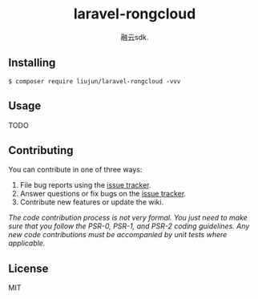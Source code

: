 <h1 align="center"> laravel-rongcloud </h1>

<p align="center"> 融云sdk.</p>


## Installing

```shell
$ composer require liujun/laravel-rongcloud -vvv
```

## Usage

TODO

## Contributing

You can contribute in one of three ways:

1. File bug reports using the [issue tracker](https://github.com/liujun/laravel-rongcloud/issues).
2. Answer questions or fix bugs on the [issue tracker](https://github.com/liujun/laravel-rongcloud/issues).
3. Contribute new features or update the wiki.

_The code contribution process is not very formal. You just need to make sure that you follow the PSR-0, PSR-1, and PSR-2 coding guidelines. Any new code contributions must be accompanied by unit tests where applicable._

## License

MIT
